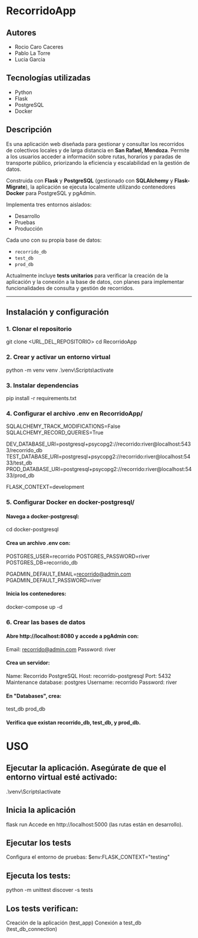 # RecorridoApp

## Autores
- Rocio Caro Caceres
- Pablo La Torre
- Lucia Garcia

## Tecnologías utilizadas

- Python
- Flask
- PostgreSQL
- Docker

## Descripción

 Es una aplicación web diseñada para gestionar y consultar los recorridos de colectivos locales y de larga distancia en **San Rafael, Mendoza**.
Permite a los usuarios acceder a información sobre rutas, horarios y paradas de transporte público, priorizando la eficiencia y escalabilidad en la gestión de datos.

Construida con **Flask** y **PostgreSQL** (gestionado con **SQLAlchemy** y **Flask-Migrate**), la aplicación se ejecuta localmente utilizando contenedores **Docker** para PostgreSQL y pgAdmin.

Implementa tres entornos aislados:
- Desarrollo
- Pruebas
- Producción

Cada uno con su propia base de datos:
- `recorrido_db`
- `test_db`
- `prod_db`

Actualmente incluye **tests unitarios** para verificar la creación de la aplicación y la conexión a la base de datos, con planes para implementar funcionalidades de consulta y gestión de recorridos.

---

## Instalación y configuración

### 1. Clonar el repositorio

git clone <URL_DEL_REPOSITORIO>
cd RecorridoApp

### 2. Crear y activar un entorno virtual

python -m venv venv
.\venv\Scripts\activate

### 3. Instalar dependencias

pip install -r requirements.txt

### 4. Configurar el archivo .env en RecorridoApp/

SQLALCHEMY_TRACK_MODIFICATIONS=False
SQLALCHEMY_RECORD_QUERIES=True

DEV_DATABASE_URI=postgresql+psycopg2://recorrido:river@localhost:5433/recorrido_db
TEST_DATABASE_URI=postgresql+psycopg2://recorrido:river@localhost:5433/test_db
PROD_DATABASE_URI=postgresql+psycopg2://recorrido:river@localhost:5433/prod_db

FLASK_CONTEXT=development

### 5. Configurar Docker en docker-postgresql/

#### Navega a docker-postgresql:

cd docker-postgresql

#### Crea un archivo .env con:

POSTGRES_USER=recorrido
POSTGRES_PASSWORD=river
POSTGRES_DB=recorrido_db

PGADMIN_DEFAULT_EMAIL=recorrido@admin.com
PGADMIN_DEFAULT_PASSWORD=river

#### Inicia los contenedores:

docker-compose up -d

### 6. Crear las bases de datos

#### Abre http://localhost:8080 y accede a pgAdmin con:

Email: recorrido@admin.com
Password: river


#### Crea un servidor:

Name: Recorrido PostgreSQL
Host: recorrido-postgresql
Port: 5432
Maintenance database: postgres
Username: recorrido
Password: river


#### En "Databases", crea:

test_db
prod_db


#### Verifica que existan recorrido_db, test_db, y prod_db.

# USO
## Ejecutar la aplicación. Asegúrate de que el entorno virtual esté activado:

.\venv\Scripts\activate


## Inicia la aplicación

flask run
Accede en http://localhost:5000 (las rutas están en desarrollo).

## Ejecutar los tests
Configura el entorno de pruebas:
$env:FLASK_CONTEXT="testing"

## Ejecuta los tests:
python -m unittest discover -s tests

## Los tests verifican:

Creación de la aplicación (test_app)
Conexión a test_db (test_db_connection)

